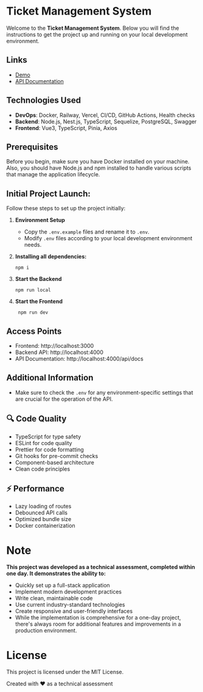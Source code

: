# Ticket Management System

Welcome to the __Ticket Management System__. Below you will find the instructions to get the project up and running on your local development environment.

## Links
- [Demo](https://kitdev-ticket-management.vercel.app/)
- [API Documentation](https://kitdev-ticket-management.up.railway.app/api/docs)

## Technologies Used
- **DevOps**: Docker, Railway, Vercel, CI/CD, GitHub Actions, Health checks
- **Backend**: Node.js, Nest.js, TypeScript, Sequelize, PostgreSQL, Swagger
- **Frontend**: Vue3, TypeScript, Pinia, Axios

## Prerequisites

Before you begin, make sure you have Docker installed on your machine. Also, you should have Node.js and npm installed to handle various scripts that manage the application lifecycle.

## Initial Project Launch:

Follow these steps to set up the project initially:

1. **Environment Setup**
    - Copy the `.env.example` files and rename it to `.env`.
    - Modify `.env` files according to your local development environment needs.

2. **Installing all dependencies:**
   ```
   npm i
   ```

3. **Start the Backend**
   ```
   npm run local
   ```

4. **Start the Frontend**
   ```
    npm run dev
    ```

## Access Points
- Frontend: http://localhost:3000
- Backend API: http://localhost:4000
- API Documentation: http://localhost:4000/api/docs

## Additional Information
- Make sure to check the `.env` for any environment-specific settings that are crucial for the operation of the API.

## 🔍 Code Quality
- TypeScript for type safety
- ESLint for code quality
- Prettier for code formatting
- Git hooks for pre-commit checks
- Component-based architecture
- Clean code principles

## ⚡ Performance
- Lazy loading of routes
- Debounced API calls
- Optimized bundle size
- Docker containerization

# Note
**This project was developed as a technical assessment, completed within one day. It demonstrates the ability to:**
- Quickly set up a full-stack application
- Implement modern development practices
- Write clean, maintainable code
- Use current industry-standard technologies
- Create responsive and user-friendly interfaces
- While the implementation is comprehensive for a one-day project, there's always room for additional features and improvements in a production environment.

# License
This project is licensed under the MIT License.

Created with ❤️ as a technical assessment